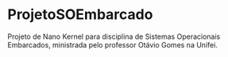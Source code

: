 # ProjetoSOEmbarcado
Projeto de Nano Kernel para disciplina de Sistemas Operacionais Embarcados, ministrada pelo professor Otávio Gomes na Unifei.
